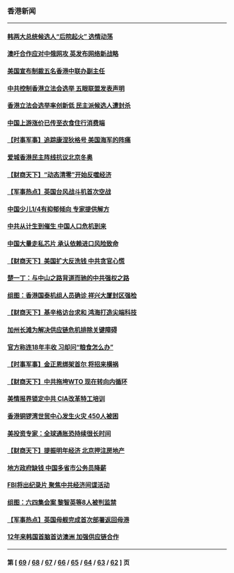 ### 香港新闻
---
#### [韩两大总统候选人“后院起火” 选情动荡](../../pages/ncid1349362/n13449654.md) 
#### [澳吁合作应对中俄网攻 英发布网络新战略](../../pages/ncid1349362/n13449599.md) 
#### [美国宣布制裁五名香港中联办副主任](../../pages/ncid1349362/n13449451.md) 
#### [中共控制香港立法会选举 五眼联盟发表声明](../../pages/ncid1349362/n13448939.md) 
#### [香港立法会选举率创新低 民主派候选人遭封杀](../../pages/ncid1349362/n13448768.md) 
#### [中国上游涨价已传至衣食住行消费端](../../pages/ncid1349362/n13446976.md) 
#### [【时事军事】追踪康涅狄格号 美国海军的阵痛](../../pages/ncid1349362/n13445954.md) 
#### [爱城香港民主阵线抗议北京冬奥](../../pages/ncid1349362/n13445960.md) 
#### [【财商天下】“动态清零”开始反噬经济](../../pages/ncid1349362/n13445938.md) 
#### [【军事热点】英国台风战斗机首次空战](../../pages/ncid1349362/n13443996.md) 
#### [中国少儿1/4有抑郁倾向 专家提供解方](../../pages/ncid1349362/n13444593.md) 
#### [中共从计生到催生 中国人口危机到来](../../pages/ncid1349362/n13444571.md) 
#### [中国大量走私芯片 承认依赖进口风险致命](../../pages/ncid1349362/n13444531.md) 
#### [【财商天下】美国扩大反洗钱 中共贪官心慌](../../pages/ncid1349362/n13443928.md) 
#### [楚一丁：与中山之路背道而驰的中共强权之路](../../pages/ncid1349362/n13437270.md) 
#### [组图：香港国泰机组人员确诊 祥兴大厦封区强检](../../pages/ncid1349362/n13443230.md) 
#### [【财商天下】基辛格访台求和 鸿海打造尖端科技](../../pages/ncid1349362/n13442009.md) 
#### [加州长滩为解决供应链危机排除关键障碍](../../pages/ncid1349362/n13441735.md) 
#### [官方称连18年丰收 习却问“粮食怎么办”](../../pages/ncid1349362/n13441625.md) 
#### [【时事军事】金正恩绑架首尔 将招来横祸](../../pages/ncid1349362/n13439559.md) 
#### [【财商天下】中共拖垮WTO 现在转向内循环](../../pages/ncid1349362/n13439408.md) 
#### [美情报界锁定中共 CIA改革特工培训](../../pages/ncid1349362/n13439659.md) 
#### [香港铜锣湾世贸中心发生火灾 450人被困](../../pages/ncid1349362/n13438487.md) 
#### [美投资专家：全球通胀恐持续很长时间](../../pages/ncid1349362/n13437621.md) 
#### [【财商天下】提振明年经济 北京押注房地产](../../pages/ncid1349362/n13437255.md) 
#### [地方政府缺钱 中国多省市公务员降薪](../../pages/ncid1349362/n13437467.md) 
#### [FBI将出纪录片 聚焦中共经济间谍活动](../../pages/ncid1349362/n13437182.md) 
#### [组图：六四集会案 黎智英等8人被判监禁](../../pages/ncid1349362/n13436382.md) 
#### [【军事热点】英国母舰完成首次部署返回母港](../../pages/ncid1349362/n13436226.md) 
#### [12年来韩国首脑首访澳洲 加强供应链合作](../../pages/ncid1349362/n13436313.md) 

---
#### 第 [ [69](./69.md) / [68](./68.md) / [67](./67.md) / [66](./66.md) / [65](./65.md) / [64](./64.md) / [63](./63.md) / [62](./62.md) ] 页

